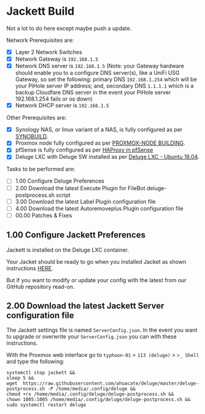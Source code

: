 # Jackett Build
Not a lot to do here except maybe push a update.

Network Prerequisites are:
- [x] Layer 2 Network Switches
- [x] Network Gateway is `192.168.1.5`
- [x] Network DNS server is `192.168.1.5` (Note: your Gateway hardware should enable you to a configure DNS server(s), like a UniFi USG Gateway, so set the following: primary DNS `192.168.1.254` which will be your PiHole server IP address; and, secondary DNS `1.1.1.1` which is a backup Cloudfare DNS server in the event your PiHole server 192.168.1.254 fails or os down)
- [x] Network DHCP server is `192.168.1.5`

Other Prerequisites are:
- [x] Synology NAS, or linux variant of a NAS, is fully configured as per [SYNOBUILD](https://github.com/ahuacate/synobuild#synobuild).
- [x] Proxmox node fully configured as per [PROXMOX-NODE BUILDING](https://github.com/ahuacate/proxmox-node/blob/master/README.md#proxmox-node-building).
- [x] pfSense is fully configured as per [HAProxy in pfSense](https://github.com/ahuacate/proxmox-reverseproxy/blob/master/README.md#haproxy-in-pfsense)
- [x] Deluge LXC with Deluge SW installed as per [Deluge LXC - Ubuntu 18.04](https://github.com/ahuacate/proxmox-lxc-media/blob/master/README.md#400-deluge-lxc---ubuntu-1804).

Tasks to be performed are:
- [ ] 1.00 Configure Deluge Preferences
- [ ] 2.00 Download the latest Execute Plugin for FileBot deluge-postprocess.sh script
- [ ] 3.00 Download the latest Label Plugin configuration file
- [ ] 4.00 Download the latest Autoremoveplus Plugin configuration file
- [ ] 00.00 Patches & Fixes

## 1.00 Configure Jackett Preferences
Jackett is installed on the Deluge LXC container.

Your Jacket should be ready to go when you installed Jacket as shown instructions [HERE](https://github.com/ahuacate/proxmox-lxc-media/blob/master/README.md#500-jackett-lxc---ubuntu-1804). 

But if you want to modify or update your config with the latest from our GitHub repository read-on. 

## 2.00 Download the latest Jackett Server configuration file
The Jackett settings file is named `ServerConfig.json`. In the event you want to upgrade or overwrite your `ServerConfig.json` you can with these instructions. 

With the Proxmox web interface go to `typhoon-01` > `113 (deluge)` > `>_ Shell` and type the following:
```
systemctl stop jackett &&
sleep 5 &&
wget  https://raw.githubusercontent.com/ahuacate/deluge/master/deluge-postprocess.sh -P /home/media/.config/deluge &&
chmod +rx /home/media/.config/deluge/deluge-postprocess.sh &&
chown 1005:1005 /home/media/.config/deluge/deluge-postprocess.sh &&
sudo systemctl restart deluge
```

